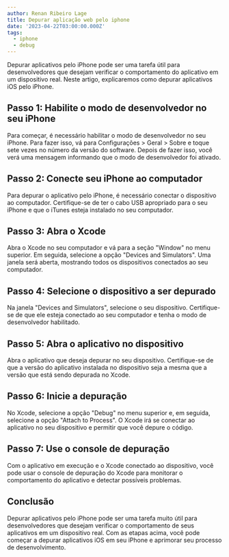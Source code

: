 ```yaml
---
author: Renan Ribeiro Lage
title: Depurar aplicação web pelo iphone
date: '2023-04-22T03:00:00.000Z'
tags:
  - iphone
  - debug
---
```


Depurar aplicativos pelo iPhone pode ser uma tarefa útil para desenvolvedores que desejam verificar o comportamento do aplicativo em um dispositivo real. Neste artigo, explicaremos como depurar aplicativos iOS pelo iPhone.

## Passo 1: Habilite o modo de desenvolvedor no seu iPhone

Para começar, é necessário habilitar o modo de desenvolvedor no seu iPhone. Para fazer isso, vá para Configurações > Geral > Sobre e toque sete vezes no número da versão do software. Depois de fazer isso, você verá uma mensagem informando que o modo de desenvolvedor foi ativado.

## Passo 2: Conecte seu iPhone ao computador

Para depurar o aplicativo pelo iPhone, é necessário conectar o dispositivo ao computador. Certifique-se de ter o cabo USB apropriado para o seu iPhone e que o iTunes esteja instalado no seu computador.

## Passo 3: Abra o Xcode

Abra o Xcode no seu computador e vá para a seção "Window" no menu superior. Em seguida, selecione a opção "Devices and Simulators". Uma janela será aberta, mostrando todos os dispositivos conectados ao seu computador.

## Passo 4: Selecione o dispositivo a ser depurado

Na janela "Devices and Simulators", selecione o seu dispositivo. Certifique-se de que ele esteja conectado ao seu computador e tenha o modo de desenvolvedor habilitado.

## Passo 5: Abra o aplicativo no dispositivo

Abra o aplicativo que deseja depurar no seu dispositivo. Certifique-se de que a versão do aplicativo instalada no dispositivo seja a mesma que a versão que está sendo depurada no Xcode.

## Passo 6: Inicie a depuração

No Xcode, selecione a opção "Debug" no menu superior e, em seguida, selecione a opção "Attach to Process". O Xcode irá se conectar ao aplicativo no seu dispositivo e permitir que você depure o código.

## Passo 7: Use o console de depuração

Com o aplicativo em execução e o Xcode conectado ao dispositivo, você pode usar o console de depuração do Xcode para monitorar o comportamento do aplicativo e detectar possíveis problemas.

## Conclusão

Depurar aplicativos pelo iPhone pode ser uma tarefa muito útil para desenvolvedores que desejam verificar o comportamento de seus aplicativos em um dispositivo real. Com as etapas acima, você pode começar a depurar aplicativos iOS em seu iPhone e aprimorar seu processo de desenvolvimento.
